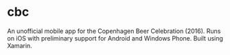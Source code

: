 # cbc
An unofficial mobile app for the Copenhagen Beer Celebration (2016). Runs on iOS with preliminary support for Android and Windows Phone. Built using Xamarin.
